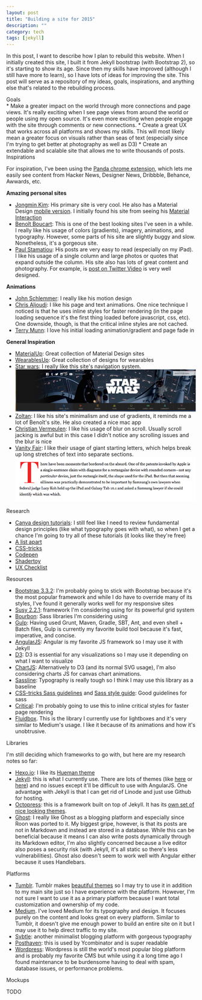 ```yaml
---
layout: post
title: "Building a site for 2015"
description: ""
category: tech
tags: [jekyll]
---
```



In this post, I want to describe how I plan to rebuild this website. When I initially created this site, I built it
from Jekyll bootstrap (with Bootstrap 2), so it's starting to show its age. Since then my skills have improved
 (although I still have more to learn), so I have lots of ideas for improving the site. This post will
serve as a repository of my ideas, goals, inspirations, and anything else that's related to the rebuilding process.

<div class="spotlight">Goals</div>
* Make a greater impact on the world through more connections and page views. It's really exciting when I see page
views from around the world or people using my open source. It's even more exciting when people engage with the site
through comments or new connections.
* Create a great UX that works across all platforms and shows my skills. This will most likely mean a greater focus
on visuals rather than seas of text (especially since I'm trying to get better at photography as well as D3)
* Create an extendable and scalable site that allows me to write thousands of posts.

<div class="spotlight">Inspirations</div>

For inspiration, I've been using the [Panda chrome extension](https://chrome.google.com/webstore/detail/panda-hacker-news-dribbbl/jhiocdmmaannaccoofjfmjpbfkogmnap?hl=en),
which lets me easily see content from Hacker News, Designer News, Dribbble, Behance, Awwards, etc.

**Amazing personal sites**

* [Jongmin Kim](http://wwww.cmiscm.com/): His primary site is very cool. He also has a Material Design
[mobile version](http://m.cmiscm.com/). I initially found his site from seeing his
 [Material Interaction](http://material.cmiscm.com/)
* [Benoît Boucart](http://blog.webbb.be/): This is one of the best looking sites I've seen in a while. I really like
his usage of colors (gradients), imagery, animations, and typography. However, some parts of his site are slightly buggy
and slow. Nonetheless, it's a gorgeous site.
* [Paul Stamatiou](http://paulstamatiou.com/): His posts are very easy to read (especially on my iPad). I like his
usage of a single column and large photos or quotes that expand outside the column. His site also has lots
of great content and photography. For example, is [post on Twitter Video](http://paulstamatiou.com/twitter-video/) is
very well designed.

**Animations**

* [John Schlemmer](http://schlem.me/): I really like his motion design
* [Chris Aljoudi](https://chrismatic.io/): I like his page and text animations. One nice technique I noticed is that
he uses inline styles for faster rendering (in the page loading sequence it's the first thing loaded before
javascript, css, etc). One downside, though, is that the critical inline styles are not cached.
* [Terry Munn](http://terrymun.com/): I love his initial loading animation/gradient and page fade in

**General Inspiration**

* [MaterialUp](http://www.materialup.com/): Great collection of Material Design sites
* [WearablesUp](http://www.wearablesup.com/): Great collection of designs for wearables
* [Star wars](http://www.starwars.com/news/rogue-one-is-the-first-star-wars-stand-alone-film-rian-johnson-to-write-and-direct-star-wars-episode-viii): I really like
this site's navigation system. <a class="lightbox" href="/assets/img/star_wars_nav.png"><img class='imageSpotlight' src="/assets/img/star_wars_nav.png"/></a>
* [Zoltan](http://zoltan.co/): I like his site's minimalism and use of gradients, it reminds me a lot of
Benoît's site. He also created a nice mac app
* [Christian Vermeulen](http://www.christianvermeulen.net/): I like his usage of blur on scroll. Usually scroll jacking is awful
but in this case I didn't notice any scrolling issues and the blur is nice
* [Vanity Fair](http://www.vanityfair.com/news/business/2014/06/apple-samsung-smartphone-patent-war): I like
their usage of giant starting letters, which helps break up long stretches of text into separate sections.
<a class="lightbox" href="/assets/img/vanity_fair.png"><img class='imageSpotlight' src="/assets/img/vanity_fair.png"/></a>

<div class="spotlight">Research</div>

* [Canva design tutorials](https://designschool.canva.com/tutorials/): I still feel like I need to review
fundamental design principles (like what typography goes with what), so when I get a chance I'm going to
try all of these tutorials (it looks like they're free)
* [A list apart](http://alistapart.com/)
* [CSS-tricks](https://css-tricks.com/)
* [Codepen](http://codepen.io/)
* [Shadertoy](https://www.shadertoy.com/)
* [UX Checklist](http://uxchecklist.github.io/)

<div class="spotlight">Resources</div>

* [Bootstrap 3.3.2](http://getbootstrap.com/): I'm probably going to stick with Bootstrap because it's
the most popular framework and while I do have to override many of its styles, I've found it generally
works well for my responsive sites
* [Susy 2.2.1](http://susy.oddbird.net/): framework I'm considering using for its powerful
grid system
* [Bourbon](http://neat.bourbon.io/): Sass libraries I'm considering using
* [Gulp](http://gulpjs.com/): Having used Grunt, Maven, Gradle, SBT, Ant, and even shell + Batch files,
Gulp is currently my favorite build tool because it's fast, imperative, and concise.
* [AngularJS](https://angularjs.org/): Angular is my favorite JS framework so I may use it with Jekyll
* [D3](http://d3js.org/): D3 is essential for any visualizations so I may use it depending on what I want to visualize
* [ChartJS](http://www.chartjs.org/): Alternatively to D3 (and its normal SVG usage), I'm also considering
charts JS for canvas chart animations.
* [Sassline](https://sassline.com/): Typography is really tough so I think I may use this library as a baseline
* [CSS-tricks Sass guidelines](https://css-tricks.com/sass-style-guide/) and [Sass style guide](http://sass-guidelin.es/): Good guidelines for sass
* [Critical](https://github.com/addyosmani/critical): I'm probably going to use this to inline critical styles
for faster page rendering
* [Fluidbox](http://terrymun.github.io/Fluidbox/). This is the library I currently use for lightboxes and it's very
similar to Medium's usage. I like it because of its animations and how it's unobtrusive.

<div class="spotlight">Libraries</div>

I'm still deciding which frameworks to go with, but here are my research notes so far:

* [Hexo.io](http://www.hexo.io/): I like its [Hueman theme](http://ppoffice.github.io/hexo-theme-hueman/)
* [Jekyll](http://jekyllrb.com): this is what I currently use. There are lots of themes (like [here](http://jekyllthemes.org/)
 or [here](https://github.com/jekyll/jekyll/wiki/Themes)) and no issues
except it'll be difficult to use with AngularJS. One advantage with Jekyll is that I can get rid of Linode and
just use Github for hosting.
* [Octopress](https://github.com/imathis/octopress/wiki/3rd-Party-Octopress-Themes): this is a framework built on
top of Jekyll. It has its [own set of nice looking themes](https://github.com/imathis/octopress/wiki/3rd-Party-Octopress-Themes).
* [Ghost](https://roon.ghost.io/): I really like Ghost as a blogging platform and especially since Roon was ported to it.
My biggest gripe, however, is that its posts are not in Markdown and instead are stored in a database. While
this can be beneficial because it means I can also write posts dynamically through its Markdown editor, I'm also
slightly concerned because a live editor also poses a security risk (with Jekyll, it's all static so there's less
vulnerabilities). Ghost also doesn't seem to work well with Angular either because it uses Handlebars.

<div class="spotlight">Platforms</div>

* [Tumblr](https://www.tumblr.com). Tumblr makes [beautiful themes](https://www.tumblr.com/themes/) so I may try to
use it in addition to my main site just so I have experience with the platform. However, I'm not sure I want to
use it as a primary platform because I want total customization and ownership of my code.
* [Medium](https://medium.com/). I've loved Medium for its typography and design. It focuses purely on
the content and looks great on every platform. Similar to Tumblr, it doesn't give me enough power to
build an entire site on it but I may use it to help direct traffic to my site.
* [Svbtle](https://svbtle.com/): another minimalist blogging platform with gorgeous typography
* [Posthaven](https://posthaven.com/): this is used by Ycombinator and is super readable
* [Wordpress](https://wordpress.com/): Wordpress is still the world's most popular blog platform and is probably
my favorite CMS but while using it a long time ago I found maintenance to be burdensome having to deal with spam,
database issues, or performance problems.

<div class="spotlight">Mockups</div>

TODO
